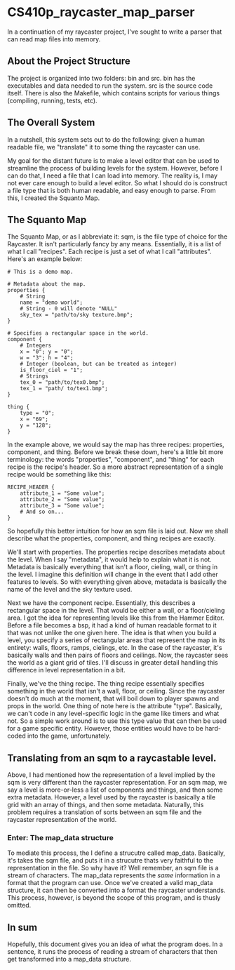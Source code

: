# CS410p_raycaster_map_parser
In a continuation of my raycaster project, I've sought to write a parser that can read map files into memory.

## About the Project Structure
The project is organized into two folders: bin and src. bin has the executables and data needed to run the system.
src is the source code itself. There is also the Makefile, which contains scripts for various things (compiling, running,
tests, etc).

## The Overall System
In a nutshell, this system sets out to do the following: given a human readable file, we "translate" it to
some thing the raycaster can use.

My goal for the distant future is to make a level editor that can be used
to streamline the process of building levels for the system. However, before I can do that, I need a file
that I can load into memory. The reality is, I may not ever care enough to build a level editor. So what I
should do is construct a file type that is both human readable, and easy enough to parse. From this, I created
the Squanto Map.

## The Squanto Map
The Squanto Map, or as I abbreviate it: sqm, is the file type of choice for the Raycaster. It isn't particularly
fancy by any means. Essentially, it is a list of what I call "recipes". Each recipe is just a set of what I call
"attributes". Here's an example below:

```
# This is a demo map.

# Metadata about the map.
properties {
	# String
	name = "demo world";
	# String - 0 will denote "NULL"
	sky_tex = "path/to/sky texture.bmp";
}

# Specifies a rectangular space in the world.
component {
	# Integers
	x = "0"; y = "0";
	w = "3"; h = "4";
	# Integer (boolean, but can be treated as integer)
	is_floor_ciel = "1";
	# Strings
	tex_0 = "path/to/tex0.bmp";
	tex_1 = "path/ to/tex1.bmp";
}

thing {
	type = "0";
	x = "69";
	y = "128";
}
```

In the example above, we would say the map has three recipes: properties, component, and thing. Before we
break these down, here's a little bit more terminology: the words "properties", "component", and "thing" for
each recipe is the recipe's header. So a more abstract representation of a single recipe would be something
like this:

```
RECIPE_HEADER {
	attribute_1 = "Some value";
	attribute_2 = "Some value";
	attribute_3 = "Some value";
	# And so on...
}
```

So hopefully this better intuition for how an sqm file is laid out. Now we shall describe what the properties,
component, and thing recipes are exactly.

We'll start with properties. The properties recipe describes metadata about the level. When I say "metadata", it would
help to explain what it is not. Metadata is basically everything that isn't a floor, cieling, wall, or thing in the level.
I imagine this definition will change in the event that I add other features to levels. So with everything given above,
metadata is basically the name of the level and the sky texture used.

Next we have the component recipe. Essentially, this describes a rectangular space in the level. That would be either a
wall, or a floor/cieling area. I got the idea for representing levels like this from the Hammer Editor. Before a file becomes
a bsp, it had a kind of human readable format to it that was not unlike the one given here. The idea is that when you build
a level, you specify a series of rectangular areas that represent the map in its entirety: walls, floors, ramps, cielings, etc.
In the case of the raycaster, it's basically walls and then pairs of floors and ceilings. Now, the raycaster sees the world
as a giant grid of tiles. I'll discuss in greater detail handling this difference in level representation in a bit.

Finally, we've the thing recipe. The thing recipe essentially specifies something in the world that isn't a wall, floor, or ceiling.
Since the raycaster doesn't do much at the moment, that will boil down to player spawns and props in the world. One thing of note
here is the attribute "type". Basically, we can't code in any level-specific logic in the game like timers and what not. So a simple
work around is to use this type value that can then be used for a game specific entity. However, those entities would have to be hard-coded
into the game, unfortunately.

## Translating from an sqm to a raycastable level.
Above, I had mentioned how the representation of a level implied by the sqm is very different than the raycaster representation.
For an sqm map, we say a level is more-or-less a list of components and things, and then some extra metadata. However, a level
used by the raycaster is basically a tile grid with an array of things, and then some metadata. Naturally, this problem requires
a translation of sorts between an sqm file and the raycaster representation of the world.

### Enter: The map_data structure
To mediate this process, the I define a strucutre called map_data. Basically, it's takes the sqm file, and puts it in a strucutre
thats very faithful to the representation in the file. So why have it? Well remember, an sqm file is a stream of characters. The map_data
represents the *same* information in a format that the program can use. Once we've created a valid map_data structure, it can
then be converted into a format the raycaster understands. This process, however, is beyond the scope of this program, and is thusly omitted.

## In sum
Hopefully, this document gives you an idea of what the program does. In a sentence, it runs the process of reading a stream of
characters that then get transformed into a map_data structure.
